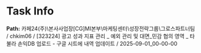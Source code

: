 # Task Info

**Path:** 카페24(주)\본사사업장\[CG]MI본부\마케팅센터\성장전략그룹\그로스파트너팀 / chkim06 / [323224] 광고 성과 지표 관리 _ 예외 관리 및 대면_민감 협의 영역 _ 타불라 손익DB 업로드 - 구글 시트에 내역 업데이트 / 2025-09-01_00-00-00

